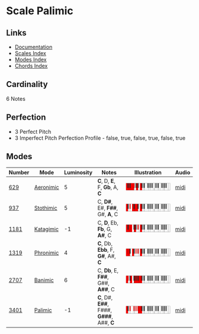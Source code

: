 # Scale Palimic

## Links

- [Documentation](README.md)
- [Scales Index](Scales.md)
- [Modes Index](Modes.md)
- [Chords Index](Chords.md)

## Cardinality

6 Notes

## Perfection

- 3 Perfect Pitch
- 3 Imperfect Pitch
Perfection Profile - false, true, false, true, false, true

## Modes

| Number | Mode | Luminosity | Notes | Illustration | Audio |
|--------|------|------------|-------|--------------|-------|
| [629](https://ianring.com/musictheory/scales/629) | [Aeronimic](ModeAeronimic.md) | 5 | **C**, D, **E**, F, **Gb**, A, **C** | ![CNaturalAeronimic](ModeCNaturalAeronimic.png) | [midi](https://github.com/edipermadi/music/blob/main/docs/ModeCNaturalAeronimic.mid?raw=true) | 
| [937](https://ianring.com/musictheory/scales/937) | [Stothimic](ModeStothimic.md) | 5 | C, **D#**, E#, **F##**, G#, **A**, C | ![CNaturalStothimic](ModeCNaturalStothimic.png) | [midi](https://github.com/edipermadi/music/blob/main/docs/ModeCNaturalStothimic.mid?raw=true) | 
| [1181](https://ianring.com/musictheory/scales/1181) | [Katagimic](ModeKatagimic.md) | -1 | C, **D**, Eb, **Fb**, G, **A#**, C | ![CNaturalKatagimic](ModeCNaturalKatagimic.png) | [midi](https://github.com/edipermadi/music/blob/main/docs/ModeCNaturalKatagimic.mid?raw=true) | 
| [1319](https://ianring.com/musictheory/scales/1319) | [Phronimic](ModePhronimic.md) | 4 | **C**, Db, **Ebb**, F, **G#**, A#, **C** | ![CNaturalPhronimic](ModeCNaturalPhronimic.png) | [midi](https://github.com/edipermadi/music/blob/main/docs/ModeCNaturalPhronimic.mid?raw=true) | 
| [2707](https://ianring.com/musictheory/scales/2707) | [Banimic](ModeBanimic.md) | 6 | C, **Db**, E, **F##**, G##, **A##**, C | ![CNaturalBanimic](ModeCNaturalBanimic.png) | [midi](https://github.com/edipermadi/music/blob/main/docs/ModeCNaturalBanimic.mid?raw=true) | 
| [3401](https://ianring.com/musictheory/scales/3401) | [Palimic](ModePalimic.md) | -1 | **C**, D#, **E##**, F###, **G###**, A##, **C** | ![CNaturalPalimic](ModeCNaturalPalimic.png) | [midi](https://github.com/edipermadi/music/blob/main/docs/ModeCNaturalPalimic.mid?raw=true) | 
